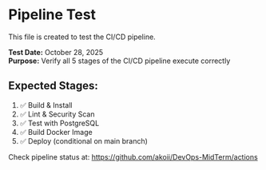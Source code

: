 # Pipeline Test

This file is created to test the CI/CD pipeline.

**Test Date:** October 28, 2025  
**Purpose:** Verify all 5 stages of the CI/CD pipeline execute correctly

## Expected Stages:
1. ✅ Build & Install
2. ✅ Lint & Security Scan  
3. ✅ Test with PostgreSQL
4. ✅ Build Docker Image
5. ✅ Deploy (conditional on main branch)

Check pipeline status at: https://github.com/akoii/DevOps-MidTerm/actions

